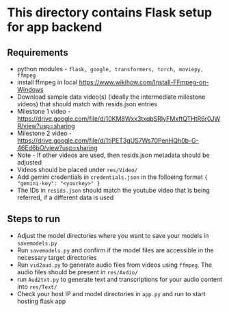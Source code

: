 # This directory contains Flask setup for app backend

## Requirements

- python modules - `flask, google, transformers, torch, moviepy, ffmpeg`
- install ffmpeg in local https://www.wikihow.com/Install-FFmpeg-on-Windows
- Download sample data video(s) (ideally the intermediate milestone videos) that should match with resids.json entries
- Milestone 1 video - https://drive.google.com/file/d/10KM8Wxx3txqbSRIyFMxftQTHtR6r0JWR/view?usp=sharing
- Milestone 2 video - https://drive.google.com/file/d/1tjPET3gUS7Ws70PenHQh0b-G-46Ed6bO/view?usp=sharing
- Note - If other videos are used, then resids.json metadata should be adjusted
- Videos should be placed under `res/Video/`
- Add gemini credentials in `credentials.json` in the folloeing format `{
    "gemini-key": "<yourkey>"
}`
- The IDs in `resids.json` should match the youtube video that is being referred, if a different data is used
## Steps to run

- Adjust the model directories where you want to save your models in `savemodels.py`
- Run `savemodels.py` and confirm if the model files are accessible in the necessary target directories
- Run `vid2aud.py` to generate audio files from videos using `ffmpeg`. The audio files should be present in `res/Audio/`
- run `Aud2txt.py` to generate text and transcriptions for your audio content into `res/Text/`
- Check your host IP and model directories in `app.py` and run to start hosting flask app